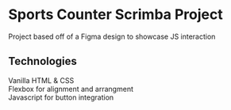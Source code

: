 # Sports Counter Scrimba Project
Project based off of a Figma design to showcase JS interaction
## Technologies
Vanilla HTML & CSS\
Flexbox for alignment and arrangment\
Javascript for button integration